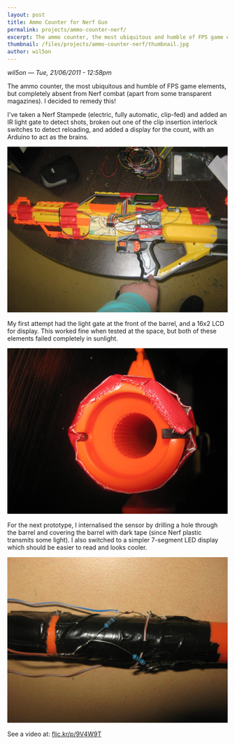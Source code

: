 ```yaml
---
layout: post
title: Ammo Counter for Nerf Gun
permalink: projects/ammo-counter-nerf/
excerpt: The ammo counter, the most ubiquitous and humble of FPS game elements, but completely absent from Nerf combat (apart from some transparent magazines). I decided to remedy this!
thumbnail: /files/projects/ammo-counter-nerf/thumbnail.jpg
author: wil5on
---
```


*wil5on — Tue, 21/06/2011 - 12:58pm*

The ammo counter, the most ubiquitous and humble of FPS game elements, but completely absent from Nerf combat (apart from some transparent magazines). I decided to remedy this!

I've taken a Nerf Stampede (electric, fully automatic, clip-fed) and added an IR light gate to detect shots, broken out one of the clip insertion interlock switches to detect reloading, and added a display for the count, with an Arduino to act as the brains.

![Nerf Gun](/files/projects/ammo-counter-nerf/nerfgun.jpg)

My first attempt had the light gate at the front of the barrel, and a 16x2 LCD for display. This worked fine when tested at the space, but both of these elements failed completely in sunlight.

![Barrel](/files/projects/ammo-counter-nerf/barrel.jpg)

For the next prototype, I internalised the sensor by drilling a hole through the barrel and covering the barrel with dark tape (since Nerf plastic transmits some light). I also switched to a simpler 7-segment LED display which should be easier to read and looks cooler.

![Prototype](/files/projects/ammo-counter-nerf/prototype.jpg)

See a video at: [flic.kr/p/9V4W9T](flic.kr/p/9V4W9T)
